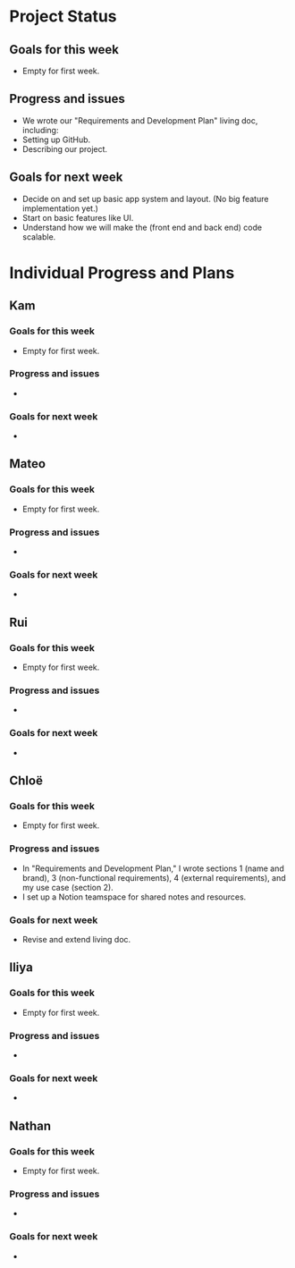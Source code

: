 # Project Status
## Goals for this week
- Empty for first week.
  
## Progress and issues
- We wrote our "Requirements and Development Plan" living doc, including:
- Setting up GitHub.
- Describing our project.
  
## Goals for next week
- Decide on and set up basic app system and layout. (No big feature implementation yet.)
- Start on basic features like UI.
- Understand how we will make the (front end and back end) code scalable. 

# Individual Progress and Plans
## Kam
### Goals for this week
- Empty for first week.
  
### Progress and issues
- 
  
### Goals for next week
- 

## Mateo
### Goals for this week
- Empty for first week.
  
### Progress and issues
- 
  
### Goals for next week
- 
 
## Rui
### Goals for this week
- Empty for first week.
  
### Progress and issues
- 
  
### Goals for next week
- 

## Chloë
### Goals for this week
- Empty for first week.
  
### Progress and issues
- In "Requirements and Development Plan," I wrote sections 1 (name and brand), 3 (non-functional requirements), 4 (external requirements), and my use case (section 2).
- I set up a Notion teamspace for shared notes and resources. 
  
### Goals for next week
- Revise and extend living doc.

## Iliya
### Goals for this week
- Empty for first week.
  
### Progress and issues
- 
  
### Goals for next week
- 

## Nathan
### Goals for this week
- Empty for first week.
  
### Progress and issues
- 
  
### Goals for next week
-     
